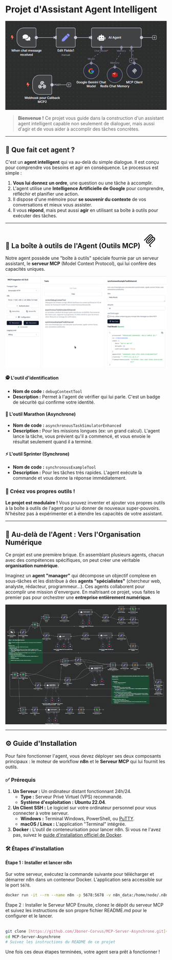 # Projet d'Assistant Agent Intelligent

![Image de l'agent de flux de travail](./assets/Workflow_agent.bmp)

> **Bienvenue !** Ce projet vous guide dans la construction d'un assistant agent intelligent capable non seulement de dialoguer, mais aussi d'agir et de vous aider à accomplir des tâches concrètes.

---

## 🧐 Que fait cet agent ?

C'est un **agent intelligent** qui va au-delà du simple dialogue. Il est conçu pour comprendre vos besoins et agir en conséquence. Le processus est simple :

1.  **Vous lui donnez un ordre**, une question ou une tâche à accomplir.
2.  L'agent utilise une **Intelligence Artificielle de Google** pour comprendre, réfléchir et planifier une action.
3.  Il dispose d'une mémoire pour **se souvenir du contexte** de vos conversations et mieux vous assister.
4.  Il vous **répond**, mais peut aussi **agir** en utilisant sa boîte à outils pour exécuter des tâches.

---

## 🧰 La boîte à outils de l'Agent (Outils MCP)  ![Icône MCP](./assets/mcp.png)

Notre agent possède une "boîte à outils" spéciale fournie par un serveur assistant, le **serveur MCP** (Model Context Protocol), qui lui confère des capacités uniques.

![Image de l'inspecteur MCP](./assets/MCP_inspector.png)

#### 🕵️ L'outil d'identification
* **Nom de code :** `debugContextTool`
* **Description :** Permet à l'agent de vérifier qui lui parle. C'est un badge de sécurité qui confirme votre identité.

#### 🐢 L'outil Marathon (Asynchrone)
* **Nom de code :** `asynchronousTaskSimulatorEnhanced`
* **Description :** Pour les missions longues (ex: un grand calcul). L'agent lance la tâche, vous prévient qu'il a commencé, et vous envoie le résultat seulement quand il a terminé.

#### ⚡ L'outil Sprinter (Synchrone)
* **Nom de code :** `synchronousExampleTool`
* **Description :** Pour les tâches très rapides. L'agent exécute la commande et vous donne la réponse immédiatement.

### 🎨 Créez vos propres outils !

**Le projet est modulaire !** Vous pouvez inventer et ajouter vos propres outils à la boîte à outils de l'agent pour lui donner de nouveaux super-pouvoirs. N'hésitez pas à expérimenter et à étendre les capacités de votre assistant.

---

## 🚀 Au-delà de l'Agent : Vers l'Organisation Numérique

Ce projet est une première brique. En assemblant plusieurs agents, chacun avec des compétences spécifiques, on peut créer une véritable **organisation numérique**.

Imaginez un **agent "manager"** qui décompose un objectif complexe en sous-tâches et les distribue à des **agents "spécialistes"** (chercheur web, analyste, rédacteur, programmeur...). Ces agents collaborent pour accomplir une mission d'envergure. En maîtrisant ce projet, vous faites le premier pas pour orchestrer une **entreprise entièrement numérique**.

![Image d'un flux de travail multi-agent](./assets/Workflow_multi_agent.bmp)

---

## ⚙️ Guide d'Installation

Pour faire fonctionner l'agent, vous devez déployer ses deux composants principaux : le moteur de workflow **n8n** et le **Serveur MCP** qui lui fournit les outils.

### ✅ Prérequis

1.  **Un Serveur :** Un ordinateur distant fonctionnant 24h/24.
    * **Type :** Serveur Privé Virtuel (VPS) recommandé.
    * **Système d'exploitation :** **Ubuntu 22.04**.
2.  **Un Client SSH :** Le logiciel sur votre ordinateur personnel pour vous connecter à votre serveur.
    * **Windows :** Terminal Windows, PowerShell, ou [PuTTY](https://www.putty.org/).
    * **macOS / Linux :** L'application "Terminal" intégrée.
3.  **Docker :** L'outil de conteneurisation pour lancer n8n. Si vous ne l'avez pas, suivez le [guide d'installation officiel de Docker](https://docs.docker.com/engine/install/ubuntu/).

### 🛠️ Étapes d'installation

#### Étape 1 : Installer et lancer n8n

Sur votre serveur, exécutez la commande suivante pour télécharger et démarrer n8n dans un conteneur Docker. L'application sera accessible sur le port `5678`.

```bash
docker run -it --rm --name n8n -p 5678:5678 -v n8n_data:/home/node/.n8n docker.n8n.io/n8nio/n8n
```
Étape 2 : Installer le Serveur MCP 
Ensuite, clonez le dépôt du serveur MCP et suivez les instructions de son propre fichier README.md pour le configurer et le lancer.

```bash

git clone [https://github.com/Jboner-Corvus/MCP-Server-Asynchrone.git](https://github.com/Jboner-Corvus/MCP-Server-Asynchrone.git)
cd MCP-Server-Asynchrone
# Suivez les instructions du README de ce projet
```
Une fois ces deux étapes terminées, votre agent sera prêt à fonctionner !